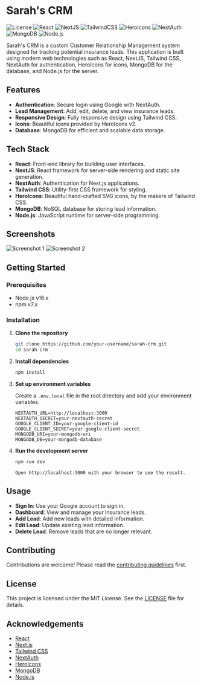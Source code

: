 # Sarah's CRM

![License](https://img.shields.io/badge/license-MIT-blue.svg)
![React](https://img.shields.io/badge/React-v18.0.0-blue)
![NextJS](https://img.shields.io/badge/NextJS-v12.0.0-blue)
![TailwindCSS](https://img.shields.io/badge/TailwindCSS-v3.0.0-blue)
![HeroIcons](https://img.shields.io/badge/HeroIcons-v2.0.0-blue)
![NextAuth](https://img.shields.io/badge/NextAuth-v4.0.0-blue)
![MongoDB](https://img.shields.io/badge/MongoDB-v4.4.0-blue)
![Node.js](https://img.shields.io/badge/Node.js-v16.0.0-blue)

Sarah's CRM is a custom Customer Relationship Management system designed for tracking potential insurance leads. This application is built using modern web technologies such as React, NextJS, Tailwind CSS, NextAuth for authentication, HeroIcons for icons, MongoDB for the database, and Node.js for the server.

## Features

- **Authentication**: Secure login using Google with NextAuth.
- **Lead Management**: Add, edit, delete, and view insurance leads.
- **Responsive Design**: Fully responsive design using Tailwind CSS.
- **Icons**: Beautiful icons provided by HeroIcons v2.
- **Database**: MongoDB for efficient and scalable data storage.

## Tech Stack

- **React**: Front-end library for building user interfaces.
- **NextJS**: React framework for server-side rendering and static site generation.
- **NextAuth**: Authentication for Next.js applications.
- **Tailwind CSS**: Utility-first CSS framework for styling.
- **HeroIcons**: Beautiful hand-crafted SVG icons, by the makers of Tailwind CSS.
- **MongoDB**: NoSQL database for storing lead information.
- **Node.js**: JavaScript runtime for server-side programming.

## Screenshots

![Screenshot 1](https://via.placeholder.com/800x400.png?text=Screenshot+1)
![Screenshot 2](https://via.placeholder.com/800x400.png?text=Screenshot+2)

## Getting Started

### Prerequisites

- Node.js v16.x
- npm v7.x

### Installation

1. **Clone the repository**

   ```bash
   git clone https://github.com/your-username/sarah-crm.git
   cd sarah-crm
   ```

2. **Install dependencies**

   ```bash
   npm install
   ```

3. **Set up environment variables**

   Create a `.env.local` file in the root directory and add your environment variables.

   ```plaintext
   NEXTAUTH_URL=http://localhost:3000
   NEXTAUTH_SECRET=your-nextauth-secret
   GOOGLE_CLIENT_ID=your-google-client-id
   GOOGLE_CLIENT_SECRET=your-google-client-secret
   MONGODB_URI=your-mongodb-uri
   MONGODB_DB=your-mongodb-database
   ```

4. **Run the development server**
   ```bash
   npm run dev
   ```
   ```plaintext
   Open http://localhost:3000 with your browser to see the result.
   ```

## Usage

- **Sign In**: Use your Google account to sign in.
- **Dashboard**: View and manage your insurance leads.
- **Add Lead**: Add new leads with detailed information.
- **Edit Lead**: Update existing lead information.
- **Delete Lead**: Remove leads that are no longer relevant.

## Contributing

Contributions are welcome! Please read the [contributing guidelines](CONTRIBUTING.md) first.

## License

This project is licensed under the MIT License. See the [LICENSE](LICENSE) file for details.

## Acknowledgements

- [React](https://reactjs.org/)
- [Next.js](https://nextjs.org/)
- [Tailwind CSS](https://tailwindcss.com/)
- [NextAuth](https://next-auth.js.org/)
- [HeroIcons](https://heroicons.com/)
- [MongoDB](https://www.mongodb.com/)
- [Node.js](https://nodejs.org/)
